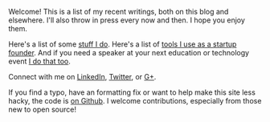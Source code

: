 Welcome!  This is a list of my recent writings, both on this blog and elsewhere.  I'll also throw in press every now and then. I hope you enjoy them.

Here's a list of some [stuff I do](bio.html).  Here's a list of [tools I use as a startup founder](tools.html).  And if you need a speaker at your next education or technology event [I do that too](speaking.html).

Connect with me on [LinkedIn](http://linkedin.com/in/elliotthauser), [Twitter](http://twitter.com/hauspoor), or [G+](http://plus.google.com/+elliotthauser).  

If you find a typo, have an formatting fix or want to help make this site less hacky, the code is [on Github](https://github.com/eah13/elliotthauser.com).  I welcome contributions, especially from those new to open source!
